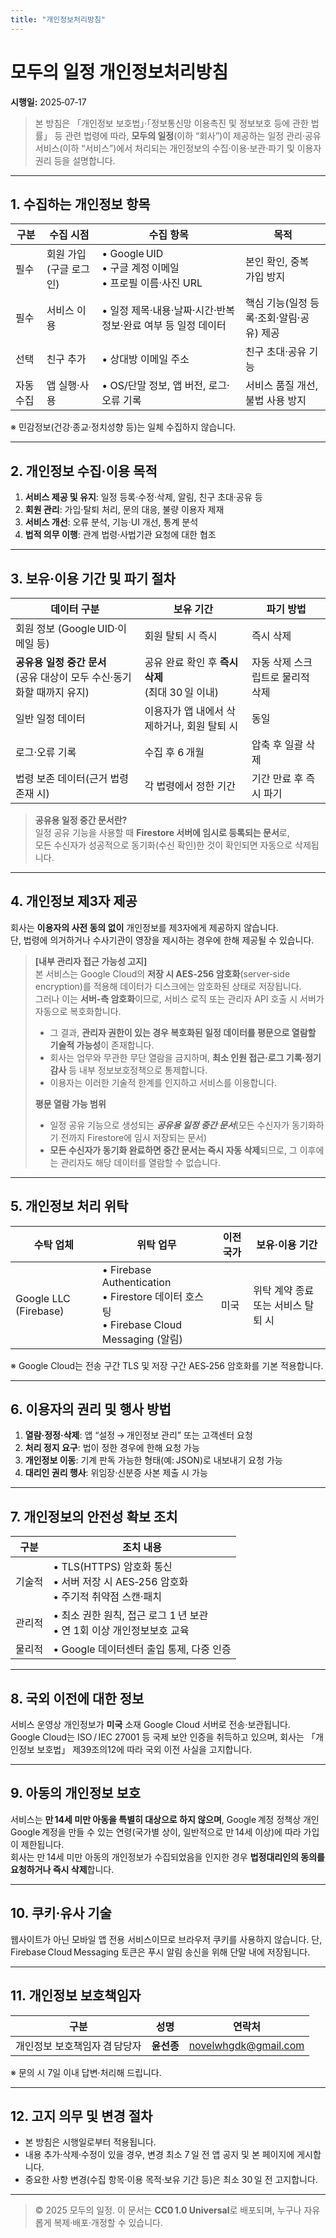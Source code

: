 ```yaml
---
title: "개인정보처리방침"
---
```


# 모두의 일정 개인정보처리방침  
**시행일:** 2025‑07‑17

> 본 방침은 「개인정보 보호법」·「정보통신망 이용촉진 및 정보보호 등에 관한 법률」 등 관련 법령에 따라, **모두의 일정**(이하 “회사”)이 제공하는 일정 관리·공유 서비스(이하 “서비스”)에서 처리되는 개인정보의 수집·이용·보관·파기 및 이용자 권리 등을 설명합니다.

---

## 1. 수집하는 개인정보 항목

| 구분 | 수집 시점 | 수집 항목 | 목적 |
|------|-----------|-----------|------|
| 필수 | 회원 가입(구글 로그인) | • Google UID<br>• 구글 계정 이메일<br>• 프로필 이름·사진 URL | 본인 확인, 중복 가입 방지 |
| 필수 | 서비스 이용 | • 일정 제목·내용·날짜·시간·반복 정보·완료 여부 등 일정 데이터 | 핵심 기능(일정 등록·조회·알림·공유) 제공 |
| 선택 | 친구 추가 | • 상대방 이메일 주소 | 친구 초대·공유 기능 |
| 자동 수집 | 앱 실행·사용 | • OS/단말 정보, 앱 버전, 로그·오류 기록 | 서비스 품질 개선, 불법 사용 방지 |

※ 민감정보(건강·종교·정치성향 등)는 일체 수집하지 않습니다.

---

## 2. 개인정보 수집·이용 목적

1. **서비스 제공 및 유지**: 일정 등록·수정·삭제, 알림, 친구 초대·공유 등  
2. **회원 관리**: 가입·탈퇴 처리, 문의 대응, 불량 이용자 제재  
3. **서비스 개선**: 오류 분석, 기능·UI 개선, 통계 분석  
4. **법적 의무 이행**: 관계 법령·사법기관 요청에 대한 협조

---

## 3. 보유·이용 기간 및 파기 절차

| 데이터 구분 | 보유 기간 | 파기 방법 |
|-------------|-----------|-----------|
| 회원 정보 (Google UID·이메일 등) | 회원 탈퇴 시 즉시 |  즉시 삭제 |
| **공유용 일정 중간 문서**<br>(공유 대상이 모두 수신·동기화할 때까지 유지) | 공유 완료 확인 후 **즉시 삭제**<br>(최대 30 일 이내) | 자동 삭제 스크립트로 물리적 삭제 |
| 일반 일정 데이터 | 이용자가 앱 내에서 삭제하거나, 회원 탈퇴 시 | 동일 |
| 로그·오류 기록 | 수집 후 6 개월 | 압축 후 일괄 삭제 |
| 법령 보존 데이터(근거 법령 존재 시) | 각 법령에서 정한 기간 | 기간 만료 후 즉시 파기 |

> **공유용 일정 중간 문서란?**  
> 일정 공유 기능을 사용할 때 **Firestore 서버에 임시로 등록되는 문서**로,  
> 모든 수신자가 성공적으로 동기화(수신 확인)한 것이 확인되면 자동으로 삭제됩니다.

---

## 4. 개인정보 제3자 제공

회사는 **이용자의 사전 동의 없이** 개인정보를 제3자에게 제공하지 않습니다.  
단, 법령에 의거하거나 수사기관이 영장을 제시하는 경우에 한해 제공될 수 있습니다.


> **[내부 관리자 접근 가능성 고지]**  
> 본 서비스는 Google Cloud의 **저장 시 AES‑256 암호화**(server‑side encryption)를 적용해 데이터가 디스크에는 암호화된 상태로 저장됩니다.  
> 그러나 이는 **서버‑측 암호화**이므로, 서비스 로직 또는 관리자 API 호출 시 서버가 자동으로 복호화합니다.  
> - 그 결과, **관리자 권한이 있는 경우 복호화된 일정 데이터를 평문으로 열람할 기술적 가능성**이 존재합니다.  
> - 회사는 업무와 무관한 무단 열람을 금지하며, **최소 인원 접근·로그 기록·정기 감사** 등 내부 정보보호정책으로 통제합니다.  
> - 이용자는 이러한 기술적 한계를 인지하고 서비스를 이용합니다.  
>
> **평문 열람 가능 범위**  
> - 일정 공유 기능으로 생성되는 **_공유용 일정 중간 문서_**(모든 수신자가 동기화하기 전까지 Firestore에 임시 저장되는 문서)  
> - **모든 수신자가 동기화 완료하면 중간 문서는 즉시 자동 삭제**되므로, 그 이후에는 관리자도 해당 데이터를 열람할 수 없습니다.


---

## 5. 개인정보 처리 위탁

| 수탁 업체 | 위탁 업무 | 이전 국가 | 보유·이용 기간 |
|-----------|-----------|-----------|----------------|
| Google LLC (Firebase) | • Firebase Authentication<br>• Firestore 데이터 호스팅<br>• Firebase Cloud Messaging (알림) | 미국 | 위탁 계약 종료 또는 서비스 탈퇴 시 |

※ Google Cloud는 전송 구간 TLS 및 저장 구간 AES‑256 암호화를 기본 적용합니다.

---

## 6. 이용자의 권리 및 행사 방법

1. **열람·정정·삭제**: 앱 “설정 → 개인정보 관리” 또는 고객센터 요청  
2. **처리 정지 요구**: 법이 정한 경우에 한해 요청 가능  
3. **개인정보 이동**: 기계 판독 가능한 형태(예: JSON)로 내보내기 요청 가능  
4. **대리인 권리 행사**: 위임장·신분증 사본 제출 시 가능

---

## 7. 개인정보의 안전성 확보 조치

| 구분 | 조치 내용 |
|------|-----------|
| 기술적 | • TLS(HTTPS) 암호화 통신<br>• 서버 저장 시 AES‑256 암호화<br>• 주기적 취약점 스캔·패치 |
| 관리적 | • 최소 권한 원칙, 접근 로그 1 년 보관<br>• 연 1회 이상 개인정보보호 교육 |
| 물리적 | • Google 데이터센터 출입 통제, 다중 인증 |

---

## 8. 국외 이전에 대한 정보

서비스 운영상 개인정보가 **미국** 소재 Google Cloud 서버로 전송·보관됩니다. Google Cloud는 ISO / IEC 27001 등 국제 보안 인증을 취득하고 있으며, 회사는 「개인정보 보호법」 제39조의12에 따라 국외 이전 사실을 고지합니다.

---

## 9. 아동의 개인정보 보호

서비스는 **만 14세 미만 아동을 특별히 대상으로 하지 않으며**, Google 계정 정책상 개인 Google 계정을 만들 수 있는 연령(국가별 상이, 일반적으로 만 14세 이상)에 따라 가입이 제한됩니다.  
회사는 만 14세 미만 아동의 개인정보가 수집되었음을 인지한 경우 **법정대리인의 동의를 요청하거나 즉시 삭제**합니다.

---

## 10. 쿠키·유사 기술

웹사이트가 아닌 모바일 앱 전용 서비스이므로 브라우저 쿠키를 사용하지 않습니다. 단, Firebase Cloud Messaging 토큰은 푸시 알림 송신을 위해 단말 내에 저장됩니다.

---

## 11. 개인정보 보호책임자

| 구분 | 성명 | 연락처 |
|------|------|--------|
| 개인정보 보호책임자 겸 담당자 | **윤선종** | novelwhgdk@gmail.com |

※ 문의 시 7일 이내 답변·처리해 드립니다.

---

## 12. 고지 의무 및 변경 절차

- 본 방침은 시행일로부터 적용됩니다.  
- 내용 추가·삭제·수정이 있을 경우, 변경 최소 7 일 전 앱 공지 및 본 페이지에 게시합니다.  
- 중요한 사항 변경(수집 항목·이용 목적·보유 기간 등)은 최소 30 일 전 고지합니다.

---

> © 2025 모두의 일정. 이 문서는 **CC0 1.0 Universal**로 배포되며, 누구나 자유롭게 복제·배포·개정할 수 있습니다.

